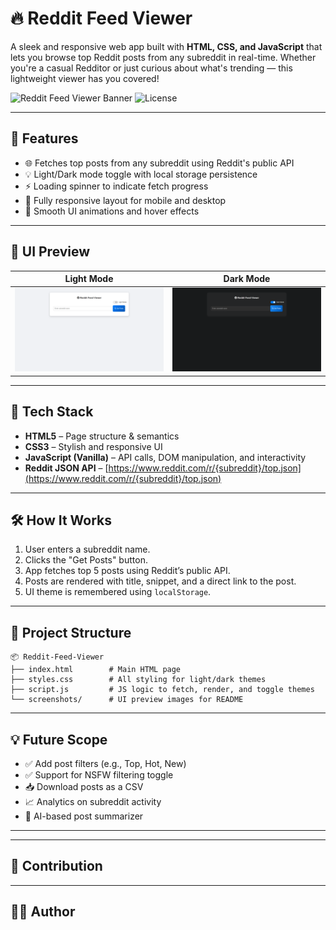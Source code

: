 
# 🔥 Reddit Feed Viewer

A sleek and responsive web app built with **HTML, CSS, and JavaScript** that lets you browse top Reddit posts from any subreddit in real-time. Whether you're a casual Redditor or just curious about what's trending — this lightweight viewer has you covered!

![Reddit Feed Viewer Banner](https://img.shields.io/badge/Built%20with-JavaScript%20%7C%20HTML%20%7C%20CSS-blue?style=flat&logo=javascript)
![License](https://img.shields.io/badge/License-MIT-green.svg)

---

## 🚀 Features

- 🌐 Fetches top posts from any subreddit using Reddit's public API
- 💡 Light/Dark mode toggle with local storage persistence
- ⚡ Loading spinner to indicate fetch progress
- 📱 Fully responsive layout for mobile and desktop
- 🎨 Smooth UI animations and hover effects

---

## 📸 UI Preview

| Light Mode | Dark Mode |
|------------|-----------|
| ![Light UI](screenshots/light_ui.png) | ![Dark UI](screenshots/dark_ui.png) |

---

## 🧰 Tech Stack

- **HTML5** – Page structure & semantics
- **CSS3** – Stylish and responsive UI
- **JavaScript (Vanilla)** – API calls, DOM manipulation, and interactivity
- **Reddit JSON API** – [https://www.reddit.com/r/{subreddit}/top.json](https://www.reddit.com/r/{subreddit}/top.json)

---

## 🛠️ How It Works

1. User enters a subreddit name.
2. Clicks the "Get Posts" button.
3. App fetches top 5 posts using Reddit’s public API.
4. Posts are rendered with title, snippet, and a direct link to the post.
5. UI theme is remembered using `localStorage`.

---

## 📂 Project Structure

```
📦 Reddit-Feed-Viewer
├── index.html        # Main HTML page
├── styles.css        # All styling for light/dark themes
├── script.js         # JS logic to fetch, render, and toggle themes
└── screenshots/      # UI preview images for README
```

---

## 💡 Future Scope

- ✅ Add post filters (e.g., Top, Hot, New)
- ✅ Support for NSFW filtering toggle
- 📥 Download posts as a CSV
- 📈 Analytics on subreddit activity
- 🧠 AI-based post summarizer

---



---

## 🙌 Contribution



---

## 👨‍💻 Author

